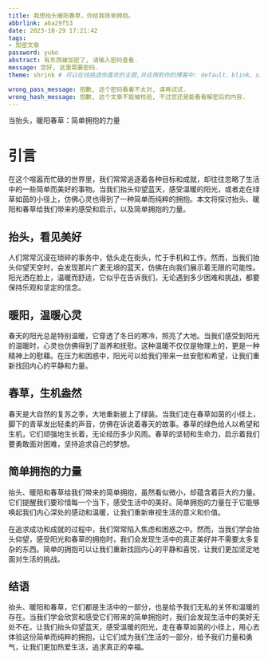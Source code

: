 ```yaml
---
title: 我想抬头暖阳春草，你给我简单拥抱。
abbrlink: a6a29f53
date: 2023-10-29 17:21:42
tags:
- 加密文章
password: yubo
abstract: 有东西被加密了, 请输入密码查看.
message: 您好, 这里需要密码.
theme: shrink # 可以在线挑选你喜欢的主题,并应用到你的博客中: default、blink、shrink、flip、up、surge、wave、xray

wrong_pass_message: 抱歉, 这个密码看着不太对, 请再试试.
wrong_hash_message: 抱歉, 这个文章不能被校验, 不过您还是能看看解密后的内容.
---
```


当抬头，暖阳春草：简单拥抱的力量

# 引言

在这个喧嚣而忙碌的世界里，我们常常追逐着各种目标和成就，却往往忽略了生活中的一些简单而美好的事物。当我们抬头仰望蓝天，感受温暖的阳光，或者走在绿草如茵的小径上，仿佛心灵也得到了一种简单而纯粹的拥抱。本文将探讨抬头、暖阳和春草给我们带来的感受和启示，以及简单拥抱的力量。

## 抬头，看见美好

人们常常沉浸在琐碎的事务中，低头走在街头，忙于手机和工作。然而，当我们抬头仰望天空时，会发现那片广袤无垠的蓝天，仿佛在向我们展示着无限的可能性。阳光洒在脸上，温暖而舒适，它似乎在告诉我们，无论遇到多少困难和挑战，都要保持乐观和坚定的信念。

## 暖阳，温暖心灵

春天的阳光总是特别温暖，它穿透了冬日的寒冷，照亮了大地。当我们感受到阳光的温暖时，心灵也仿佛得到了滋养和抚慰。这种温暖不仅仅是物理上的，更是一种精神上的慰藉。在压力和困惑中，阳光可以给我们带来一丝安慰和希望，让我们重新找回内心的平静和力量。

## 春草，生机盎然

春天是大自然的复苏之季，大地重新披上了绿装。当我们走在春草如茵的小径上，脚下的青草发出轻柔的声音，仿佛在诉说着春天的故事。春草的绿色给人以希望和生机，它们顽强地生长着，无论经历多少风雨。春草的坚韧和生命力，启示着我们要勇敢面对困难，坚持追求自己的梦想。

## 简单拥抱的力量

抬头、暖阳和春草给我们带来的简单拥抱，虽然看似微小，却蕴含着巨大的力量。它们提醒我们要珍惜每一个当下，感受生活中的美好。简单拥抱的力量在于它能够唤起我们内心深处的感动和温暖，让我们重新审视生活的意义和价值。

在追求成功和成就的过程中，我们常常陷入焦虑和困惑之中。然而，当我们学会抬头仰望，感受阳光和春草的拥抱时，我们会发现生活中的真正美好并不需要太多复杂的东西。简单的拥抱可以让我们重新找回内心的平静和喜悦，让我们更加坚定地面对生活的挑战。

## 结语

抬头、暖阳和春草，它们都是生活中的一部分，也是给予我们无私的关怀和温暖的存在。当我们学会欣赏和感受它们带来的简单拥抱时，我们会发现生活中的美好无处不在。让我们抬头仰望蓝天，感受温暖的阳光，走在春草如茵的小径上，用心去体验这份简单而纯粹的拥抱，让它们成为我们生活的一部分，给予我们力量和勇气，让我们更加热爱生活，追求真正的幸福。

